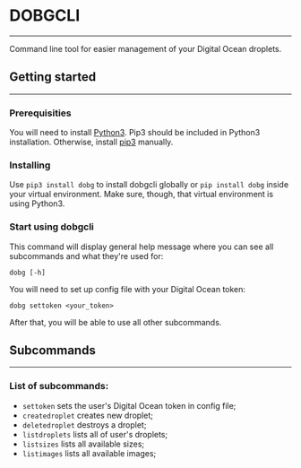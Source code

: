 # DOBGCLI
---
Command line tool for easier management of your Digital Ocean droplets.

## Getting started
---
### Prerequisities
You will need to install [Python3](https://www.python.org/downloads/). Pip3 should be included in Python3 installation. Otherwise, install [pip3](https://pip.pypa.io/en/stable/installing/) manually.

### Installing
Use `pip3 install dobg` to install dobgcli globally or `pip install dobg` inside your virtual environment. Make sure, though, that virtual environment is using Python3.

### Start using dobgcli
This command will display general help message where you can see all subcommands and what they're used for:
```
dobg [-h]
```
You will need to set up config file with your Digital Ocean token:
```
dobg settoken <your_token>
```
After that, you will be able to use all other subcommands.

## Subcommands
---
### List of subcommands:
- `settoken` sets the user's Digital Ocean token in config file;
- `createdroplet` creates new droplet;
- `deletedroplet` destroys a droplet;
- `listdroplets` lists all of user's droplets;
- `listsizes` lists all available sizes;
- `listimages` lists all available images;

